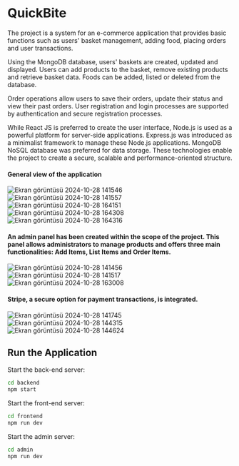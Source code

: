 # QuickBite

The project is a system for an e-commerce application that provides basic functions such as users' basket management, adding food, placing orders and user transactions.

Using the MongoDB database, users' baskets are created, updated and displayed. Users can add products to the basket, remove existing products and retrieve basket data. Foods can be added, listed or deleted from the database.

Order operations allow users to save their orders, update their status and view their past orders. User registration and login processes are supported by authentication and secure registration processes.

While React JS is preferred to create the user interface, Node.js is used as a powerful platform for server-side applications. Express.js was introduced as a minimalist framework to manage these Node.js applications. MongoDB NoSQL database was preferred for data storage. These technologies enable the project to create a secure, scalable and performance-oriented structure.

#### General view of the application
![Ekran görüntüsü 2024-10-28 141546](https://github.com/user-attachments/assets/2f429171-4391-45b6-b0aa-40af69c9c4b6)
![Ekran görüntüsü 2024-10-28 141557](https://github.com/user-attachments/assets/d3a020ca-eb0c-46cc-a042-b893de104401)
![Ekran görüntüsü 2024-10-28 164151](https://github.com/user-attachments/assets/02c9c879-a2d4-44e2-885b-2e17cba6c5b5)
![Ekran görüntüsü 2024-10-28 164308](https://github.com/user-attachments/assets/b6b62f11-4212-4044-94b2-14fe526ca911)
![Ekran görüntüsü 2024-10-28 164316](https://github.com/user-attachments/assets/5fb97dad-9077-477d-9f5e-5dc026ceb50b)

#### An admin panel has been created within the scope of the project. This panel allows administrators to manage products and offers three main functionalities: Add Items, List Items and Order Items.
![Ekran görüntüsü 2024-10-28 141456](https://github.com/user-attachments/assets/5eae47a8-0fc5-4ebe-91c5-67ef1896c3bd)
![Ekran görüntüsü 2024-10-28 141517](https://github.com/user-attachments/assets/fff34969-1f7c-46d8-95c4-6aa7e35e03da)
![Ekran görüntüsü 2024-10-28 163008](https://github.com/user-attachments/assets/7ef91045-161d-442c-a837-7982e1fa4a87)

#### Stripe, a secure option for payment transactions, is integrated.
![Ekran görüntüsü 2024-10-28 141745](https://github.com/user-attachments/assets/f35cb709-656e-4d4d-b90c-ae1401ed4b15)
![Ekran görüntüsü 2024-10-28 144315](https://github.com/user-attachments/assets/4c85945e-cbd8-442d-b406-333c767fffc8)
![Ekran görüntüsü 2024-10-28 144624](https://github.com/user-attachments/assets/056150bb-41a6-484d-a4c6-f74ef61a4de9)

## Run the Application

Start the back-end server:

```bash
cd backend
npm start
```
Start the front-end server:

```bash
cd frontend
npm run dev
```
Start the admin server:

```bash
cd admin
npm run dev
```
